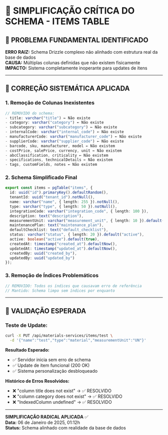 # 🚨 SIMPLIFICAÇÃO CRÍTICA DO SCHEMA - ITEMS TABLE

## 🎯 PROBLEMA FUNDAMENTAL IDENTIFICADO

**ERRO RAIZ:** Schema Drizzle complexo não alinhado com estrutura real da base de dados  
**CAUSA:** Múltiplas colunas definidas que não existem fisicamente  
**IMPACTO:** Sistema completamente inoperante para updates de itens

---

## 🔧 CORREÇÃO SISTEMÁTICA APLICADA

### 1. Remoção de Colunas Inexistentes
```typescript
// REMOVIDO do schema:
- title: varchar("title") ← Não existe
- category: varchar("category") ← Não existe  
- subcategory: varchar("subcategory") ← Não existe
- internalCode: varchar("internal_code") ← Não existe
- manufacturerCode: varchar("manufacturer_code") ← Não existe
- supplierCode: varchar("supplier_code") ← Não existe
- barcode, sku, manufacturer, model ← Não existem
- costPrice, salePrice, currency, unit ← Não existem
- abcClassification, criticality ← Não existem
- specifications, technicalDetails ← Não existem
- tags, customFields, notes ← Não existem
```

### 2. Schema Simplificado Final
```typescript
export const items = pgTable("items", {
  id: uuid("id").primaryKey().defaultRandom(),
  tenantId: uuid("tenant_id").notNull(),
  name: varchar("name", { length: 255 }).notNull(),
  type: varchar("type", { length: 50 }).notNull(),
  integrationCode: varchar("integration_code", { length: 100 }),
  description: text("description"),
  measurementUnit: varchar("measurement_unit", { length: 10 }).default("UN"),
  maintenancePlan: text("maintenance_plan"),
  defaultChecklist: text("default_checklist"),
  status: varchar("status", { length: 20 }).default("active"),
  active: boolean("active").default(true),
  createdAt: timestamp("created_at").defaultNow(),
  updatedAt: timestamp("updated_at").defaultNow(),
  createdBy: uuid("created_by"),
  updatedBy: uuid("updated_by")
});
```

### 3. Remoção de Índices Problemáticos
```typescript
// REMOVIDO: Todos os índices que causavam erro de referência
// Mantido: Schema limpo sem índices por enquanto
```

---

## 🎯 VALIDAÇÃO ESPERADA

### Teste de Update:
```bash
curl -X PUT /api/materials-services/items/test \
  -d '{"name":"test","type":"material","measurementUnit":"UN"}'
```

**Resultado Esperado:**
- ✅ Servidor inicia sem erro de schema
- ✅ Update de item funcional (200 OK)
- ✅ Sistema personalização desbloqueado

**Histórico de Erros Resolvidos:**
- ❌ "column title does not exist" → ✅ RESOLVIDO
- ❌ "column category does not exist" → ✅ RESOLVIDO  
- ❌ "IndexedColumn undefined" → ✅ RESOLVIDO

---

**SIMPLIFICAÇÃO RADICAL APLICADA** ✅  
**Data:** 06 de Janeiro de 2025, 01:12h  
**Status:** Schema alinhado com realidade da base de dados